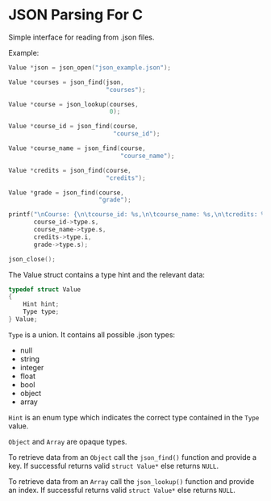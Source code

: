 # JSON Parsing For C

Simple interface for reading from .json files.

Example:

```c
Value *json = json_open("json_example.json");

Value *courses = json_find(json,
                           "courses");

Value *course = json_lookup(courses,
                            0);

Value *course_id = json_find(course,
                             "course_id");

Value *course_name = json_find(course,
                               "course_name");

Value *credits = json_find(course,
                           "credits");

Value *grade = json_find(course,
                         "grade");

printf("\nCourse: {\n\tcourse_id: %s,\n\tcourse_name: %s,\n\tcredits: %d,\n\tgrade: %s\n};\n",
       course_id->type.s,
       course_name->type.s,
       credits->type.i,
       grade->type.s);

json_close();
```

The Value struct contains a type hint and the relevant data:

```c
typedef struct Value
{
    Hint hint;
    Type type;
} Value;
```

```Type``` is a union. It contains all possible .json types:
- null
- string
- integer
- float
- bool
- object
- array

```Hint``` is an enum type which indicates the correct type contained in the ```Type``` value.

```Object``` and ```Array``` are opaque types.

To retrieve data from an ```Object``` call the ```json_find()``` function and provide a key. 
If successful returns valid ```struct Value*``` else returns ```NULL```.

To retrieve data from an ```Array``` call the ```json_lookup()``` function and provide an index.
If successful returns valid ```struct Value*``` else returns ```NULL```.
